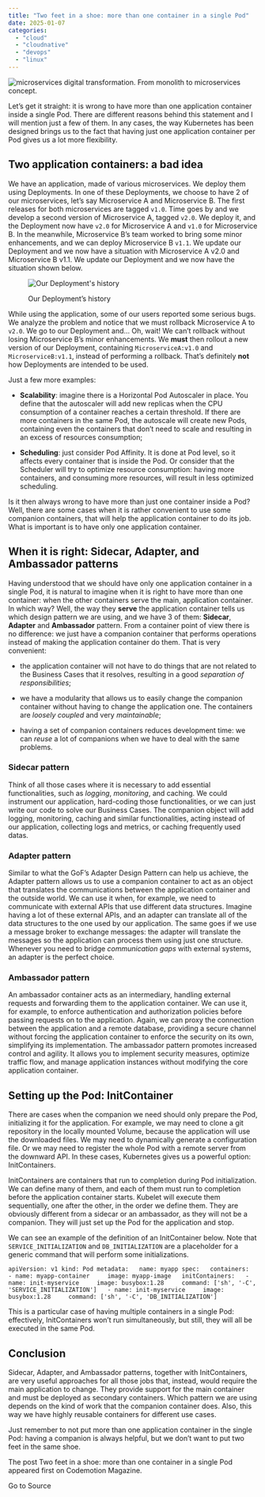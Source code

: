 ```yaml
---
title: "Two feet in a shoe: more than one container in a single Pod"
date: 2025-01-07
categories: 
  - "cloud"
  - "cloudnative"
  - "devops"
  - "linux"
---
```


![microservices digital transformation. From monolith to microservices concept.](https://www.codemotion.com/magazine/wp-content/uploads/2023/06/microservices-digital-transformation-optimized.jpg)

Let’s get it straight: it is wrong to have more than one application container inside a single Pod. There are different reasons behind this statement and I will mention just a few of them. In any cases, the way Kubernetes has been designed brings us to the fact that having just one application container per Pod gives us a lot more flexibility.

## Two application containers: a bad idea

We have an application, made of various microservices. We deploy them using Deployments. In one of these Deployments, we choose to have 2 of our microservices, let’s say Microservice A and Microservice B. The first releases for both microservices are tagged `v1.0`. Time goes by and we develop a second version of Microservice A, tagged `v2.0`. We deploy it, and the Deployment now have `v2.0` for Microservice A and `v1.0` for Microservice B. In the meanwhile, Microservice B’s team worked to bring some minor enhancements, and we can deploy Microservice B `v1.1`. We update our Deployment and we now have a situation with Microservice A v2.0 and Microservice B v1.1. We update our Deployment and we now have the situation shown below.

<figure>

![](https://www.codemotion.com/magazine/wp-content/uploads/2024/03/image-16-1024x744.png "Our Deployment's history")

<figcaption>

Our Deployment’s history

</figcaption>

</figure>

While using the application, some of our users reported some serious bugs. We analyze the problem and notice that we must rollback Microservice A to `v2.0`. We go to our Deployment and… Oh, wait! We can’t rollback without losing Microservice B’s minor enhancements. We **must** then rollout a new version of our Deployment, containing `MicroserviceA:v1.0` and `MicroserviceB:v1.1`, instead of performing a rollback. That’s definitely **not** how Deployments are intended to be used.

Just a few more examples:

- **Scalability**: imagine there is a Horizontal Pod Autoscaler in place. You define that the autoscaler will add new replicas when the CPU consumption of a container reaches a certain threshold. If there are more containers in the same Pod, the autoscale will create new Pods, containing even the containers that don’t need to scale and resulting in an excess of resources consumption;

- **Scheduling**: just consider Pod Affinity. It is done at Pod level, so it affects every container that is inside the Pod. Or consider that the Scheduler will try to optimize resource consumption: having more containers, and consuming more resources, will result in less optimized scheduling.

Is it then always wrong to have more than just one container inside a Pod? Well, there are some cases when it is rather convenient to use some companion containers, that will help the application container to do its job. What is important is to have only one application container. 

## When it is right: Sidecar, Adapter, and Ambassador patterns

Having understood that we should have only one application container in a single Pod, it is natural to imagine when it is right to have more than one container: when the other containers serve the main, application container. In which way? Well, the way they **serve** the application container tells us which design pattern we are using, and we have 3 of them: **Sidecar**, **Adapter** and **Ambassador** pattern. From a container point of view there is no difference: we just have a companion container that performs operations instead of making the application container do them. That is very convenient: 

- the application container will not have to do things that are not related to the Business Cases that it resolves, resulting in a good _separation of responsibilities_;

- we have a modularity that allows us to easily change the companion container without having to change the application one. The containers are _loosely coupled_ and very _maintainable_;

- having a set of companion containers reduces development time: we can _reuse_ a lot of companions when we have to deal with the same problems.

### Sidecar pattern

Think of all those cases where it is necessary to add essential functionalities, such as _logging_, _monitoring_, and caching. We could instrument our application, hard-coding those functionalities, or we can just write our code to solve our Business Cases. The companion object will add logging, monitoring, caching and similar functionalities, acting instead of our application, collecting logs and metrics, or caching frequently used datas.

### Adapter pattern

Similar to what the GoF’s Adapter Design Pattern can help us achieve, the Adapter pattern allows us to use a companion container to act as an object that translates the communications between the application container and the outside world. We can use it when, for example, we need to communicate with external APIs that use different data structures. Imagine having a lot of these external APIs, and an adapter can translate all of the data structures to the one used by our application. The same goes if we use a message broker to exchange messages: the adapter will translate the messages so the application can process them using just one structure. Whenever you need to bridge _communication gaps_ with external systems, an adapter is the perfect choice.

### Ambassador pattern

An ambassador container acts as an intermediary, handling external requests and forwarding them to the application container. We can use it, for example, to enforce authentication and authorization policies before passing requests on to the application. Again, we can proxy the connection between the application and a remote database, providing a secure channel without forcing the application container to enforce the security on its own, simplifying its implementation. The ambassador pattern promotes increased control and agility. It allows you to implement security measures, optimize traffic flow, and manage application instances without modifying the core application container.

## Setting up the Pod: InitContainer

There are cases when the companion we need should only prepare the Pod, initializing it for the application. For example, we may need to clone a git repository in the locally mounted Volume, because the application will use the downloaded files. We may need to dynamically generate a configuration file. Or we may need to register the whole Pod with a remote server from the downward API. In these cases, Kubernetes gives us a powerful option: InitContainers.

InitContainers are containers that run to completion during Pod initialization. We can define many of them, and each of them must run to completion before the application container starts. Kubelet will execute them sequentially, one after the other, in the order we define them. They are obviously different from a sidecar or an ambassador, as they will not be a companion. They will just set up the Pod for the application and stop.

We can see an example of the definition of an InitContainer below. Note that `SERVICE_INITIALIZATION` and `DB_INITIALIZATION` are a placeholder for a generic command that will perform some initializations.

`apiVersion: v1 kind: Pod metadata:   name: myapp spec:   containers:   - name: myapp-container     image: myapp-image   initContainers:   - name: init-myservice     image: busybox:1.28     command: ['sh', '-C', 'SERVICE_INITIALIZATION']   - name: init-myservice     image: busybox:1.28     command: ['sh', '-C', 'DB_INITIALIZATION']`

This is a particular case of having multiple containers in a single Pod: effectively, InitContainers won’t run simultaneously, but still, they will all be executed in the same Pod.

## Conclusion

Sidecar, Adapter, and Ambassador patterns, together with InitContainers, are very useful approaches for all those jobs that, instead, would require the main application to change. They provide support for the main container and must be deployed as secondary containers. Which pattern we are using depends on the kind of work that the companion container does. Also, this way we have highly reusable containers for different use cases. 

Just remember to not put more than one application container in the single Pod: having a companion is always helpful, but we don’t want to put two feet in the same shoe.

The post Two feet in a shoe: more than one container in a single Pod appeared first on Codemotion Magazine.

Go to Source
